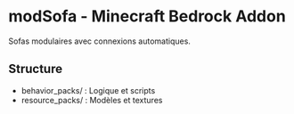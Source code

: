 # modSofa - Minecraft Bedrock Addon

Sofas modulaires avec connexions automatiques.

## Structure
- behavior_packs/ : Logique et scripts
- resource_packs/ : Modèles et textures